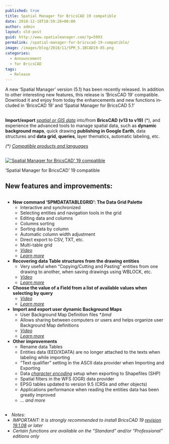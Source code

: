 ```yaml
---
published: true
title: Spatial Manager for BricsCAD 19 compatible
date: 2018-12-18T18:59:28+00:00
author: admin
layout: old-post
guid: http://www.spatialmanager.com/?p=5993
permalink: /spatial-manager-for-bricscad-19-compatible/
image: /images/blog/2018/11/SPM_5.1BCAD19-85.png
categories:
  - Announcement
  - for BricsCAD
tags:
  - Release
---
```

<p>
  A n<span lang="en">ew ‘Spatial Manager’ version (5.1) has been recently released. In addition to other interesting new features, this release is ‘BricsCAD 19’ compatible. Download it and enjoy from today the enhancements and new functions included in &#8216;BricsCAD 19&#8217; and &#8216;Spatial Manager for BricsCAD 5.1&#8217;</span>
</p>

<p>
  <!--more-->
</p>

<h2>
</h2>

<p>
  <strong>Import/export</strong> <em><span><span><a href="http://wiki.spatialmanager.com/index.php/Spatial_Manager™_for_BricsCAD_-_FAQs:_Providers" target="_blank" rel="nofollow">spatial or GIS data</a></span></span></em> into/from <strong>BricsCAD (v13 to v19)</strong> (*), and experience the advanced tools to manage spatial data, such as <strong>dynamic background maps</strong>, quick drawing <strong>publishing in Google Earth</strong>, data structures and <strong>data grid</strong>, <strong>queries</strong>, layer thematics, automatic labeling, etc.
</p>

<p>
  <em>(*) <span><a href="http://wiki.spatialmanager.com/index.php/Spatial_Manager%E2%84%A2_for_BricsCAD_-_FAQs:_Compatible_BricsCAD_applications" target="_blank" rel="nofollow">Compatible products and languages</a></span></em>
</p>

<h2>
</h2>

<div>
  <a href="/images/blog/2018/11/SMP_BCAD19.png" target="_blank" rel="nofollow"><img src="/images/blog/2018/11/SMP_BCAD19-1024x576.png" alt="'Spatial Manager for BricsCAD' 19 compatible" width="625" height="352" srcset="/images/blog/2018/11/SMP_BCAD19-1024x576.png 1024w, /images/blog/2018/11/SMP_BCAD19-300x169.png 300w, /images/blog/2018/11/SMP_BCAD19-768x432.png 768w, /images/blog/2018/11/SMP_BCAD19-624x351.png 624w, /images/blog/2018/11/SMP_BCAD19.png 1280w" sizes="(max-width: 625px) 100vw, 625px" /></a>
  
  <p>
    &#8216;Spatial Manager for BricsCAD&#8217; 19 compatible
  </p>
</div>

<h2>
</h2>

<h2>
  <span>New features and improvements:</span>
</h2>

<h2>
</h2>

<ul>
  <li>
    <span><strong>New command &#8216;SPMDATATABLEGRID&#8217;: The Data Grid Palette</strong></span> <ul>
      <li>
        Interactive and synchronized
      </li>
      <li>
        Selecting entities and navigation tools in the grid
      </li>
      <li>
        Editing data and columns
      </li>
      <li>
        Columns sorting
      </li>
      <li>
        Sorting data by column
      </li>
      <li>
        Automatic column width adjustment
      </li>
      <li>
        Direct export to CSV, TXT, etc.
      </li>
      <li>
        Multi-table grid
      </li>
      <li>
        <em><a href="https://youtu.be/hAbfKiopJwc?rel=0" target="_blank" rel="nofollow"><span>Video</span></a></em>
      </li>
      <li>
        <a href="http://wiki.spatialmanager.com/index.php/Spatial_Manager%E2%84%A2_for_BricsCAD_-_FAQs:_Data_Structure_Management_(%22Standard%22_and_%22Professional%22_editions_only)#Can_I_view_and_edit_the_entities_data_in_a_table_form.3F_.28.22Professional.22_edition_only.29" target="_blank" rel="nofollow"><em><span>Learn more</span></em></a>
      </li>
    </ul>
  </li>
  
  <li>
    <span><strong>Recovering data Table structures from the drawing entities</strong></span> <ul>
      <li>
        Very useful when &#8220;Copying/Cutting and Pasting&#8221; entities from one drawing to another, when saving drawings using WBLOCK, etc.
      </li>
      <li>
        <em><a href="https://youtu.be/E-2wUC99IRE?rel=0" target="_blank" rel="nofollow"><span>Video</span></a></em>
      </li>
      <li>
        <a href="http://wiki.spatialmanager.com/index.php/Spatial_Manager%E2%84%A2_for_BricsCAD_-_FAQs:_Data_Structure_Management_(%22Standard%22_and_%22Professional%22_editions_only)#How_can_I_define_data_tables_in_a_drawing.3F" target="_blank" rel="nofollow"><em><span>Learn more</span></em></a>
      </li>
    </ul>
  </li>
  
  <li>
    <span><strong>Choose the value of a Field from a list of available values when selecting by query</strong></span> <ul>
      <li>
        <em><a href="https://youtu.be/TTtlug9Ckec?rel=0" target="_blank" rel="nofollow"><span>Video</span></a></em>
      </li>
      <li>
        <em><a href="http://wiki.spatialmanager.com/index.php/Spatial_Manager%E2%84%A2_for_BricsCAD_-_FAQs:_Data_Structure_Management_(%22Standard%22_and_%22Professional%22_editions_only)#Can_I_define_a_selection_of_entities_based_on_the_values_of_their_data.3F" target="_blank" rel="nofollow"><span>Learn more</span></a></em>
      </li>
    </ul>
  </li>
  
  <li>
    <span><strong>Import and export user dynamic Background Maps</strong></span> <ul>
      <li>
        User Background Map Definition files <em>*.bmd</em>
      </li>
      <li>
        Allows sharing between computers or users and helps organize user Background Map definitions
      </li>
      <li>
        <em><a href="https://youtu.be/UUJxuF3Y3Ss?rel=0" target="_blank" rel="nofollow"><span>Video</span></a></em>
      </li>
      <li>
        <em><a href="http://wiki.spatialmanager.com/index.php/Spatial_Manager%E2%84%A2_for_BricsCAD_-_FAQs:_Background_Maps_(%22Standard%22_and_%22Professional%22_editions_only)#Can_I_configure_my_own_Web_Map_Services.3F" target="_blank" rel="nofollow"><span>Learn more</span></a></em>
      </li>
    </ul>
  </li>
  
  <li>
    <span><strong>Other improvements</strong></span> <ul>
      <li>
        Rename data Tables
      </li>
      <li>
        Entities data (EED/XDATA) are no longer attached to the texts when labeling while importing
      </li>
      <li>
        &#8220;Text qualifier&#8221; setting in the ASCII data provider when Importing and Exporting
      </li>
      <li>
        Data <a href="https://en.wikipedia.org/wiki/Character_encoding" target="_blank" rel="nofollow"><span><em>character encoding</em></span></a> setup when exporting to Shapefiles (SHP)
      </li>
      <li>
        Spatial filters in the WFS (OGR) data provider
      </li>
      <li>
        EPSG tables updated to version 9.5 (CRSs and other objects)
      </li>
      <li>
        Applications performance when reading the entities data has been greatly improved
      </li>
      <li>
        <em>… and more</em>
      </li>
    </ul>
  </li>
</ul>

<h2>
</h2>

<li>
  <em>Notes:</em> <ul>
    <li>
      <em>IMPORTANT: It is strongly recommended to install BricsCAD 19 <a href="https://www.bricsys.com/protected/download.do" target="_blank" rel="nofollow"><span>revision 19.1.08</span></a> or later</em>
    </li>
    <li>
      <em>Certain functions are available on the “Standard” and/or “Professional” editions only</em>
    </li>
  </ul>
</li>